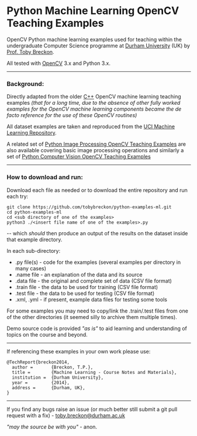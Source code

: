 # Python Machine Learning OpenCV Teaching Examples

OpenCV Python machine learning examples used for teaching within the undergraduate Computer Science programme
at [Durham University](http://www.durham.ac.uk) (UK) by [Prof. Toby Breckon](https://breckon.org/toby/).

All tested with [OpenCV](http://www.opencv.org) 3.x and Python 3.x.

---

### Background:

Directly adapted from the older [C++](https://github.com/tobybreckon/cpp-examples-ml) OpenCV machine learning teaching examples _(that for a long time, due to the absence of other fully worked examples for the OpenCV machine learning components became the de facto reference for the use of these OpenCV routines)_

All dataset examples are taken and reproduced from the [UCI Machine Learning Repository](http://archive.ics.uci.edu/ml/).

A related set of [Python Image Processing OpenCV Teaching Examples](https://github.com/tobybreckon/python-examples-ip.git) are also available covering basic image processing operations and similarly a set of [Python Computer Vision OpenCV Teaching Examples](https://github.com/tobybreckon/python-examples-cv.git)

---

### How to download and run:

Download each file as needed or to download the entire repository and run each try:

```
git clone https://github.com/tobybreckon/python-examples-ml.git
cd python-examples-ml
cd <sub directory of one of the examples>
python3 ./<insert file name of one of the examples>.py
```

-- which _should_ then produce an output of the results on the dataset inside that example directory.

In each sub-directory:

+ .py file(s) - code for the examples (several examples per directory in many cases)
+ .name file - an explanation of the data and its source
+ .data file - the original and complete set of data (CSV file format)
+ .train file - the data to be used for training (CSV file format)
+ .test file - the data to be used for testing (CSV file format)
+ .xml, .yml - if present, example data files for testing some tools

For some examples you may need to copy/link the .train/.test files from one of the other directories (it seemed silly to archive them multiple times).

Demo source code is provided _"as is"_ to aid learning and understanding of topics on the course and beyond.

---

If referencing these examples in your own work please use:
```
@TechReport{breckon2014,
  author =       {Breckon, T.P.},
  title =        {Machine Learning - Course Notes and Materials},
  institution =  {Durham University},
  year =         {2014},
  address =      {Durham, UK},
}
```
---

If you find any bugs raise an issue (or much better still submit a git pull request with a fix) - toby.breckon@durham.ac.uk

_"may the source be with you"_ - anon.
